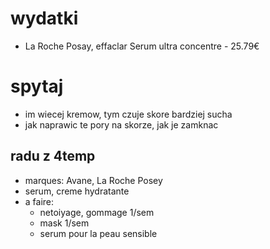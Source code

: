 # wydatki 
- La Roche Posay, effaclar Serum ultra concentre - 25.79€
# spytaj
- im wiecej kremow, tym czuje skore bardziej sucha
- jak naprawic te pory na skorze, jak je zamknac

## radu z 4temp
- marques: Avane, La Roche Posey 
- serum, creme hydratante
- a faire: 
    - netoiyage, gommage 1/sem
    - mask 1/sem
    - serum pour la peau sensible
    
